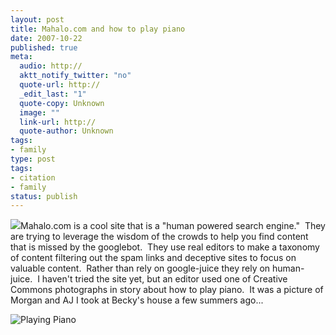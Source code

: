 ```yaml
---
layout: post
title: Mahalo.com and how to play piano
date: 2007-10-22
published: true
meta:
  audio: http://
  aktt_notify_twitter: "no"
  quote-url: http://
  _edit_last: "1"
  quote-copy: Unknown
  image: ""
  link-url: http://
  quote-author: Unknown
tags:
- family
type: post
tags:
- citation
- family
status: publish
---
```

![](http://media.eick.us/2011/05/1486093856_3e40460f42.jpg)Mahalo.com is a cool site that is a "human powered search engine."  They are trying to leverage the wisdom of the crowds to help you find content that is missed by the googlebot.  They use real editors to make a taxonomy of content filtering out the spam links and deceptive sites to focus on valuable content.  Rather than rely on google-juice they rely on human-juice.  I haven't tried the site yet, but an editor used one of Creative Commons photographs in story about how to play piano.  It was a picture of Morgan and AJ I took at Becky's house a few summers ago...

![Playing Piano](http://media.eick.us/2011/05/175242575_7ebbbf02fb.jpg)
